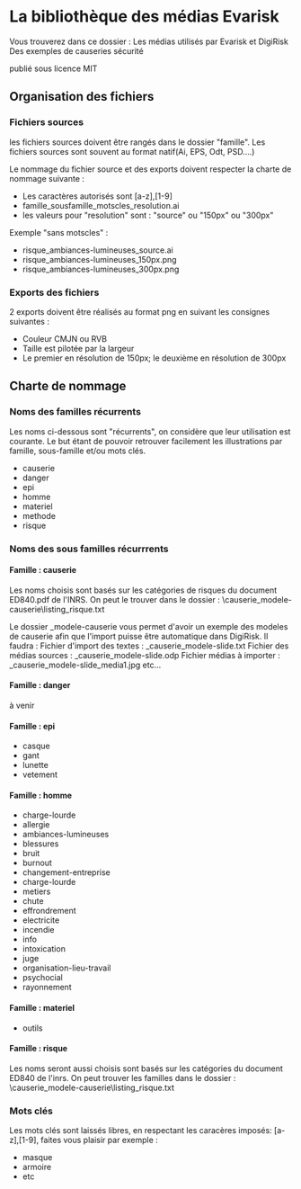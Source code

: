 # La bibliothèque des médias Evarisk
Vous trouverez dans ce dossier :
Les médias utilisés par Evarisk et DigiRisk
Des exemples de causeries sécurité

publié sous licence MIT

##  Organisation des fichiers

### Fichiers sources

les fichiers sources doivent être rangés dans le dossier "famille". Les fichiers sources sont souvent au format natif(Ai, EPS, Odt, PSD....)

Le nommage du fichier source et des exports doivent respecter la charte de nommage suivante :
* Les caractères autorisés sont [a-z],[1-9]
* famille_sousfamille_motscles_resolution.ai
* les valeurs pour "resolution" sont : "source" ou "150px" ou "300px"

Exemple "sans motscles" :
* risque_ambiances-lumineuses_source.ai
* risque_ambiances-lumineuses_150px.png
* risque_ambiances-lumineuses_300px.png

### Exports des fichiers
2 exports doivent être réalisés au format png en suivant les consignes suivantes : 
* Couleur CMJN ou RVB 
* Taille est pilotée par la largeur
* Le premier en résolution de 150px; le deuxième en résolution de 300px

## Charte de nommage
### Noms des familles récurrents
Les noms ci-dessous sont "récurrents", on considère que leur utilisation est courante. Le but étant de pouvoir retrouver facilement les illustrations par famille, sous-famille et/ou mots clés.

* causerie
* danger
* epi
* homme
* materiel
* methode 
* risque

### Noms des sous familles récurrrents

#### Famille : causerie
Les noms choisis sont basés sur les catégories de risques du document ED840.pdf de l'INRS. On peut le trouver dans le dossier : \causerie\_modele-causerie\listing_risque.txt

Le dossier _modele-causerie vous permet d'avoir un exemple des modeles de causerie afin que l'import puisse être automatique dans DigiRisk. Il faudra :
Fichier d'import des textes : _causerie_modele-slide.txt
Fichier des médias sources : _causerie_modele-slide.odp
Fichier médias à importer : _causerie_modele-slide_media1.jpg etc...


#### Famille : danger
à venir

#### Famille : epi

* casque
* gant
* lunette
* vetement

#### Famille : homme

* charge-lourde
* allergie
* ambiances-lumineuses
* blessures
* bruit
* burnout
* changement-entreprise
* charge-lourde
* metiers
* chute
* effrondrement
* electricite
* incendie
* info
* intoxication
* juge
* organisation-lieu-travail
* psychocial
* rayonnement

#### Famille : materiel

* outils

#### Famille : risque
Les noms seront aussi choisis sont basés sur les catégories du document ED840 de l'inrs.
On peut trouver les familles dans le dossier : \causerie\_modele-causerie\listing_risque.txt

### Mots clés

Les mots clés sont laissés libres, en respectant les caracères imposés: [a-z],[1-9], faites vous plaisir par exemple :

* masque
* armoire
* etc
